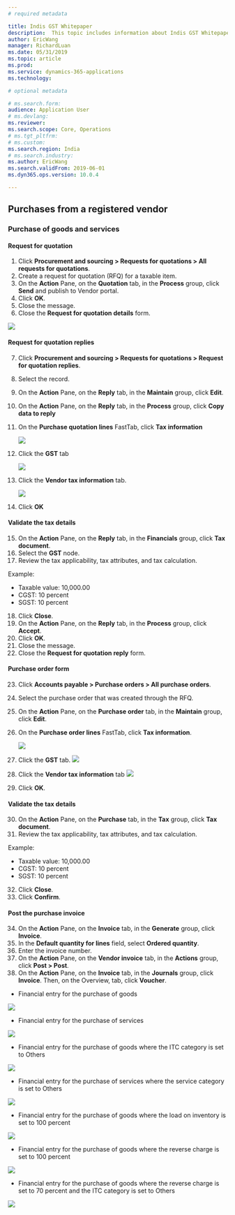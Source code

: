 ```yaml
---
# required metadata

title: Indis GST Whitepaper
description:  This topic includes information about Indis GST Whitepaper in Microsoft Dynamics 365 for Finance and Operations.
author: EricWang
manager: RichardLuan
ms.date: 05/31/2019
ms.topic: article
ms.prod: 
ms.service: dynamics-365-applications
ms.technology: 

# optional metadata

# ms.search.form: 
audience: Application User
# ms.devlang: 
ms.reviewer: 
ms.search.scope: Core, Operations
# ms.tgt_pltfrm: 
# ms.custom: 
ms.search.region: India
# ms.search.industry: 
ms.author: EricWang
ms.search.validFrom: 2019-06-01
ms.dyn365.ops.version: 10.0.4

---
```


## Purchases from a registered vendor

### Purchase of goods and services

#### Request for quotation

1. Click **Procurement and sourcing > Requests for quotations > All requests for quotations**.
2. Create a request for quotation (RFQ) for a taxable item.
3. On the **Action** Pane, on the **Quotation** tab, in the **Process** group, click **Send** and publish to Vendor portal.
4. Click **OK**.
5. Close the message.
6. Close the **Request for quotation details** form.

![](media/GST-Whitepaper/Annotation-2019-05-15-171525.png)

#### Request for quotation replies

7. Click **Procurement and sourcing > Requests for quotations > Request for quotation replies**.

8. Select the record.

9. On the **Action** Pane, on the **Reply** tab, in the **Maintain** group, click **Edit**.

10. On the **Action** Pane, on the **Reply** tab, in the **Process** group, click **Copy data to reply**

11. On the **Purchase quotation lines** FastTab, click **Tax information**

    ![](media/GST-Whitepaper/Annotation-2019-05-15-171959.png)

12. Click the **GST** tab

    ![](media/GST-Whitepaper/Annotation-2019-05-15-172049.png)

13. Click the **Vendor tax information** tab.

    ![](media/GST-Whitepaper/Annotation-2019-05-15-172136.png)

14. Click **OK**



#### Validate the tax details

15. On the **Action** Pane, on the **Reply** tab, in the **Financials** group, click **Tax document**.
16. Select the **GST** node.
17. Review the tax applicability, tax attributes, and tax calculation.

Example:

- Taxable value: 10,000.00
- CGST: 10 percent
- SGST: 10 percent

18. Click **Close**.
19. On the **Action** Pane, on the **Reply** tab, in the **Process** group, click **Accept**.
20. Click **OK**.
21. Close the message.
22. Close the **Request for quotation reply** form.

#### Purchase order form

23. Click **Accounts payable > Purchase orders > All purchase orders**.

24. Select the purchase order that was created through the RFQ.

25. On the **Action** Pane, on the **Purchase order** tab, in the **Maintain** group, click **Edit**.

26. On the **Purchase order lines** FastTab, click **Tax information**.

    ![](media/GST-Whitepaper/Annotation-2019-05-15-171959.png)

27. Click the **GST** tab.
    ![](media/GST-Whitepaper/Annotation-2019-05-15-172049.png)
28. Click the **Vendor tax information** tab
    ![](media/GST-Whitepaper/Annotation-2019-05-15-172136.png)

29. Click **OK**.

#### Validate the tax details

30. On the **Action** Pane, on the **Purchase** tab, in the **Tax** group, click **Tax document**.
31. Review the tax applicability, tax attributes, and tax calculation.

Example:

- Taxable value: 10,000.00
- CGST: 10 percent
- SGST: 10 percent

32. Click **Close**.
33. Click **Confirm**.

#### Post the purchase invoice

34. On the **Action** Pane, on the **Invoice** tab, in the **Generate** group, click **Invoice**.
35. In the **Default quantity for lines** field, select **Ordered quantity**.
36. Enter the invoice number.
37. On the **Action** Pane, on the **Vendor invoice** tab, in the **Actions** group, click **Post > Post**.
38. On the **Action** Pane, on the **Invoice** tab, in the **Journals** group, click **Invoice**. Then, on the Overview, tab, click **Voucher**.

- Financial entry for the purchase of goods

![](media/GST-Whitepaper/Annotation-2019-05-15-173233.png)

- Financial entry for the purchase of services

![](media/GST-Whitepaper/Annotation-2019-05-15-173325.png)

- Financial entry for the purchase of goods where the ITC category is set to Others

![](media/GST-Whitepaper/Annotation-2019-05-15-173406.png)

- Financial entry for the purchase of services where the service category is set to Others

![](media/GST-Whitepaper/Annotation-2019-05-15-173457.png)

- Financial entry for the purchase of goods where the load on inventory is set to 100 percent

![](media/GST-Whitepaper/Annotation-2019-05-15-173548.png)

- Financial entry for the purchase of goods where the reverse charge is set to 100 percent

![](media/GST-Whitepaper/Annotation-2019-05-15-173632.png)

- Financial entry for the purchase of goods where the reverse charge is set to 70 percent and the ITC category is set to Others

![](media/GST-Whitepaper/Annotation-2019-05-15-173734.png)




